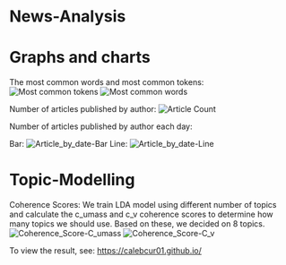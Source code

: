 # News-Analysis

# Graphs and charts
The most common words and most common tokens:
![Most common tokens](https://github.com/CalebCur01/News-Analysis/assets/25915691/5c7bf5e5-482a-446e-b23a-fd5ea7ea945f)
![Most common words](https://github.com/CalebCur01/News-Analysis/assets/25915691/226ef813-3b6d-4d3d-9ab4-d8907766bf3e)

Number of articles published by author:
![Article Count](https://github.com/CalebCur01/News-Analysis/assets/25915691/9cf16e34-e9c6-42fb-9159-0a142de18d22)

Number of articles published by author each day:

Bar:
![Article_by_date-Bar](https://github.com/CalebCur01/News-Analysis/assets/25915691/d11f15b1-637d-44b3-a4e3-335ac9dc29c1)
Line:
![Article_by_date-Line](https://github.com/CalebCur01/News-Analysis/assets/25915691/a7c091bf-976d-4e8e-a009-15d75e8cd182)



# Topic-Modelling
Coherence Scores:
We train LDA model using different number of topics and calculate the c_umass and c_v coherence scores to determine how many topics we should use. Based on these, we decided on 8 topics.
![Coherence_Score-C_umass](https://github.com/CalebCur01/News-Analysis/assets/25915691/1875e0a9-e548-4664-ac8f-4d6e7439c139)
![Coherence_Score-C_v](https://github.com/CalebCur01/News-Analysis/assets/25915691/8095e864-5675-48b4-97e5-6a69f03e8681)

To view the result, see: https://calebcur01.github.io/
